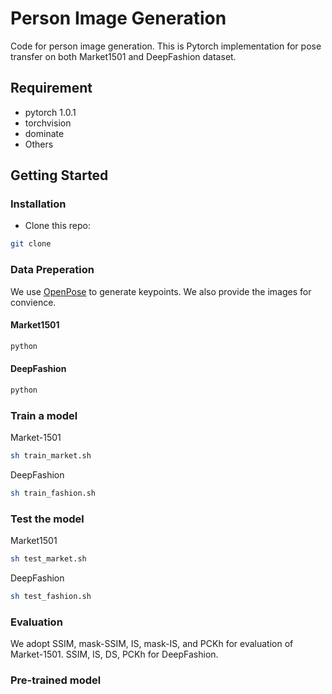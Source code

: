 # Person Image Generation
Code for person image generation. This is Pytorch implementation for pose transfer on both Market1501 and DeepFashion dataset.

## Requirement
* pytorch 1.0.1
* torchvision
* dominate
* Others

## Getting Started
### Installation

- Clone this repo:
```bash
git clone 
```

### Data Preperation

We use [OpenPose](https://github.com/ZheC/Realtime_Multi-Person_Pose_Estimation) to generate keypoints. We also provide the images for convience.

#### Market1501
```bash
python
```

#### DeepFashion
```bash
python
```

### Train a model
Market-1501
```bash
sh train_market.sh
```

DeepFashion
```bash
sh train_fashion.sh
```

### Test the model
Market1501
```bash
sh test_market.sh
```

DeepFashion
```bash
sh test_fashion.sh
```

### Evaluation
We adopt SSIM, mask-SSIM, IS, mask-IS, and PCKh for evaluation of Market-1501. SSIM, IS, DS, PCKh for DeepFashion.

### Pre-trained model 
